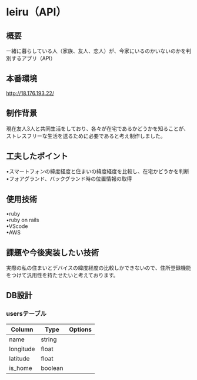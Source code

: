 # Ieiru（API）
## 概要
一緒に暮らしている人（家族、友人、恋人）が、今家にいるのかいないのかを判別するアプリ（API）

## 本番環境
http://18.176.193.22/

## 制作背景
現在友人3人と共同生活をしており、各々が在宅であるかどうかを知ることが、ストレスフリーな生活を送るために必要であると考え制作しました。

## 工夫したポイント
•スマートフォンの緯度経度と住まいの緯度経度を比較し、在宅かどうかを判断  
•フォアグランド、バックグランド時の位置情報の取得

## 使用技術
•ruby  
•ruby on rails  
•VScode  
•AWS  

## 課題や今後実装したい技術
実際の私の住まいとデバイスの緯度経度の比較しかできないので、住所登録機能をつけて汎用性を持たせたいと考えております。

## DB設計

### usersテーブル
|Column|Type|Options|
|------|----|-------|
|name|string||
|longitude|float||
|latitude|float||
|is_home|boolean||

